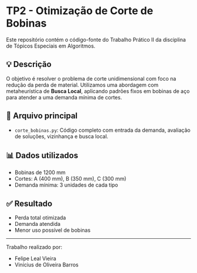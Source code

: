 # TP2 - Otimização de Corte de Bobinas

Este repositório contém o código-fonte do Trabalho Prático II da disciplina de Tópicos Especiais em Algoritmos.

## 💡 Descrição

O objetivo é resolver o problema de corte unidimensional com foco na redução da perda de material. Utilizamos uma abordagem com metaheurística de **Busca Local**, aplicando padrões fixos em bobinas de aço para atender a uma demanda mínima de cortes.

## 📂 Arquivo principal

- `corte_bobinas.py`: Código completo com entrada da demanda, avaliação de soluções, vizinhança e busca local.

## 📊 Dados utilizados

- Bobinas de 1200 mm
- Cortes: A (400 mm), B (350 mm), C (300 mm)
- Demanda mínima: 3 unidades de cada tipo

## ✅ Resultado

- Perda total otimizada
- Demanda atendida
- Menor uso possível de bobinas

---

Trabalho realizado por:
- Felipe Leal Vieira
- Vinícius de Oliveira Barros
